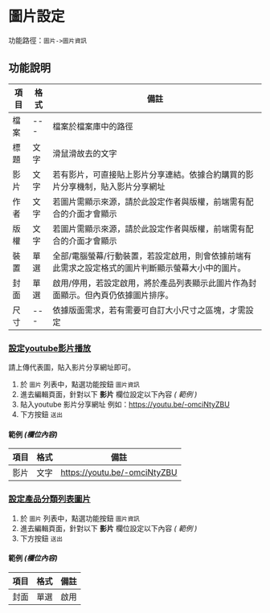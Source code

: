 #  圖片設定

功能路徑：`圖片->圖片資訊`


##  功能說明

| 項目  | 格式 | 備註 |
|---|---|---|
|檔案|---|檔案於檔案庫中的路徑|
|標題|文字|滑鼠滑故去的文字|
|影片|文字|若有影片，可直接貼上影片分享連結。依據合約購買的影片分享機制，貼入影片分享網址|
|作者|文字|若圖片需顯示來源，請於此設定作者與版權，前端需有配合的介面才會顯示|
|版權|文字|若圖片需顯示來源，請於此設定作者與版權，前端需有配合的介面才會顯示|
|裝置|單選|全部/電腦螢幕/行動裝置，若設定啟用，則會依據前端有此需求之設定格式的圖片判斷顯示螢幕大小中的圖片。|
|封面|單選|啟用/停用，若設定啟用，將於產品列表顯示此圖片作為封面顯示。但內頁仍依據圖片排序。|
|尺寸|---|依據版面需求，若有需要可自訂大小尺寸之區塊，才需設定|


### [設定youtube影片播放](/guide/general-pic#設定youtube影片播放)

請上傳代表圖，貼入影片分享網址即可。


1. 於 `圖片` 列表中，點選功能按鈕 `圖片資訊` 
2. 進去編輯頁面，針對以下 **影片** 欄位設定以下內容 _( 範例 )_
3. 貼入youtube 影片分享網址 例如：https://youtu.be/-omciNtyZBU
3. 下方按鈕 `送出`



#### 範例 _(欄位內容)_

| 項目  | 格式 | 備註 |
|---|---|---|
|影片|文字|https://youtu.be/-omciNtyZBU|


### [設定產品分類列表圖片](/guide/general-pic#設定產品分類列表圖片)


1. 於 `圖片` 列表中，點選功能按鈕 `圖片資訊` 
2. 進去編輯頁面，針對以下 **影片** 欄位設定以下內容 _( 範例 )_
3. 下方按鈕 `送出`



#### 範例 _(欄位內容)_

| 項目  | 格式 | 備註 |
|---|---|---|
|封面|單選|啟用|